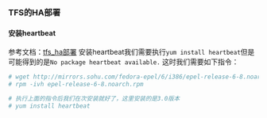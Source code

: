 ### TFS的HA部署

#### 安装heartbeat

参考文档：[tfs_ha部署](http://www.docin.com/p-534458301.html)
安装heartbeat我们需要执行`yum install heartbeat`但是可能得到的是`No package heartbeat available.` 这时我们需要如下指令：
```sh
# wget http://mirrors.sohu.com/fedora-epel/6/i386/epel-release-6-8.noarch.rpm
# rpm -ivh epel-release-6-8.noarch.rpm

# 执行上面的指令后我们在次安装就好了，这里安装的是3.0版本
# yum install heartbeat
```

